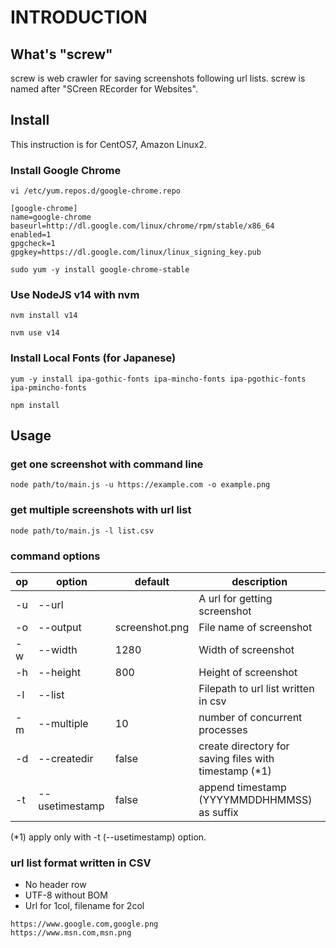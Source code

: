 INTRODUCTION
============

What's "screw"
--------------

 screw is web crawler for saving screenshots following url lists.
 screw is named after "SCreen REcorder for Websites".

Install
-------

 This instruction is for CentOS7, Amazon Linux2. 

### Install Google Chrome

`vi /etc/yum.repos.d/google-chrome.repo `

```
[google-chrome]
name=google-chrome
baseurl=http://dl.google.com/linux/chrome/rpm/stable/x86_64
enabled=1
gpgcheck=1
gpgkey=https://dl.google.com/linux/linux_signing_key.pub
```

`sudo yum -y install google-chrome-stable` 

### Use NodeJS v14 with nvm

`nvm install v14`

`nvm use v14`

### Install Local Fonts (for Japanese)

`yum -y install ipa-gothic-fonts ipa-mincho-fonts ipa-pgothic-fonts ipa-pmincho-fonts` 

`npm install` 


Usage
-----
### get one screenshot with command line
`node path/to/main.js -u https://example.com -o example.png`

### get multiple screenshots with url list
`node path/to/main.js -l list.csv`

### command options

| op | option         | default        | description                                           |
|----|----------------|----------------|-------------------------------------------------------|
| -u | --url          |                | A url for getting screenshot                          |
| -o | --output       | screenshot.png | File name of screenshot                               |
| -w | --width        | 1280           | Width of screenshot                                   |
| -h | --height       | 800            | Height of screenshot                                  |
| -l | --list         |                | Filepath to url list written in csv                   | 
| -m | --multiple     | 10             | number of concurrent processes                        |
| -d | --createdir    | false          | create directory for saving files with timestamp (*1) |
| -t | --usetimestamp | false          | append timestamp (YYYYMMDDHHMMSS) as suffix           |

(*1) apply only with -t (--usetimestamp) option.

### url list format written in CSV
* No header row 
* UTF-8 without BOM
* Url for 1col, filename for 2col

```urllist.csv
https://www.google.com,google.png
https://www.msn.com,msn.png
```